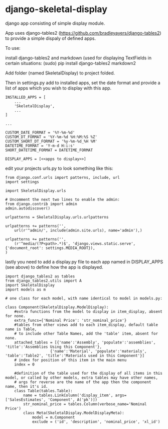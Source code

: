 django-skeletal-display
=======================

django app consisting of simple display module.

App uses django-tables2 (https://github.com/bradleyayers/django-tables2) to provide a simple dispaly of defined apps.

To use:

install django-tables2 and markdown (used for displaying TextFields in certain situations:
	(sudo) pip install django-tables2 markdown2

Add folder (named SkeletalDisplay) to project folded.

Then in settings.py add to installed apps, set the date format and provide a list of apps which you wish to display with this app.

	INSTALLED_APPS = [
		...
		'SkeletalDisplay',
		...
	]
	
	...

	CUSTOM_DATE_FORMAT = '%Y-%m-%d'
	CUSTOM_DT_FORMAT = '%Y-%m-%d %H:%M:%S %Z'
	CUSTOM_SHORT_DT_FORMAT = '%y-%m-%d_%H %M'
	DATETIME_FORMAT = 'Y-m-d H:i:s'
	SHORT_DATETIME_FORMAT = DATETIME_FORMAT

	DISPLAY_APPS = [<<apps to display>>]

edit your projects urls.py to look something like this:

	from django.conf.urls import patterns, include, url
	import settings

	import SkeletalDisplay.urls

	# Uncomment the next two lines to enable the admin:
	from django.contrib import admin
	admin.autodiscover()

	urlpatterns = SkeletalDisplay.urls.urlpatterns

	urlpatterns += patterns('',
		url(r'^admin/', include(admin.site.urls), name='admin'),)

	urlpatterns += patterns('',
		(r'^media/(?P<path>.*)$', 'django.views.static.serve', {'document_root': settings.MEDIA_ROOT}),
	)

lastly you need to add a display.py file to each app named in DISPLAY_APPS (see above) to define how the app is displayed.

	import django_tables2 as tables
	from django_tables2.utils import A
	import SkeletalDisplay
	import models as m
	
	# one class for each model, with name identical to model in models.py:
	
	class Component(SkeletalDisplay.ModelDisplay):
		#extra functions from the model to display in item_display, absent for none.
		extra_funcs={'Nominal Price': 'str_nominal_price'}
		#tables from other views add to each item_display, default table name is Table, 
		# to include other Table Names, add the 'table' item, absent for none.
		attached_tables = [{'name':'Assembly', 'populate':'assemblies', 'title':'Assemblies Using this Component'},
						{'name':'Material', 'populate':'materials', 'table':'Table2', 'title':'Materials used in this Component'}]
		# index for position of this item in the main menu
		index = 0
		
		#definition of the table used for the display of all items in this model, or called by other models, extra tables may have other names,
		# args for reverse are the name of the app then the component name, then it's id.
		class Table(tables.Table):
			name = tables.LinkColumn('display_item', args=['SalesEstimates', 'Component', A('pk')])
			str_nominal_price = tables.Column(verbose_name='Nominal Price')
			class Meta(SkeletalDisplay.ModelDisplayMeta):
				model = m.Component
				exclude = ('id', 'description', 'nominal_price', 'xl_id')
